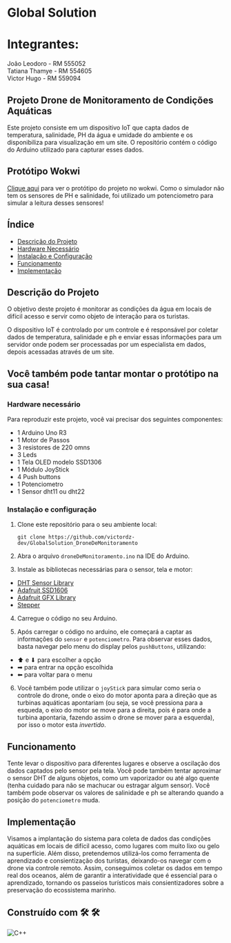 # Global Solution
# Integrantes:
João Leodoro - RM 555052\
Tatiana Thamye - RM 554605\
Victor Hugo - RM 559094
## Projeto Drone de Monitoramento de Condições Aquáticas
Este projeto consiste em um dispositivo IoT que capta dados de temperatura, salinidade, PH da água e umidade do ambiente e os disponibiliza para visualização em um site. O repositório contém o código do Arduino utilizado para capturar esses dados. 

## Protótipo Wokwi
[Clique aqui](https://wokwi.com/projects/399796899242490881) para ver o protótipo do projeto no wokwi. Como o simulador não tem os sensores de PH e salinidade, foi utilizado um potenciometro para simular a leitura desses sensores!


## Índice

- [Descrição do Projeto](#descrição-do-projeto)
- [Hardware Necessário](#hardware-necessário)
- [Instalação e Configuração](#instalação-e-configuração)
- [Funcionamento](#funcionamento)
- [Implementação](#implementação)

## Descrição do Projeto

O objetivo deste projeto é monitorar as condições da água em locais de difícil acesso e servir como objeto de interação para os turistas.

O dispositivo IoT é controlado por um controle e é responsável por coletar dados de temperatura, salinidade e ph e enviar essas informações para um servidor onde podem ser processadas por um especialista em dados, depois acessadas através de um site.

## Você também pode tantar montar o protótipo na sua casa!
### Hardware necessário

Para reproduzir este projeto, você vai precisar dos seguintes componentes:
- 1 Arduino Uno R3
- 1 Motor de Passos
- 3 resistores de 220 omns
- 3 Leds
- 1 Tela OLED modelo SSD1306
- 1 Módulo JoyStick
- 4 Push buttons
- 1 Potenciometro
- 1 Sensor dht11 ou dht22

### Instalação e configuração

1. Clone este repositório para o seu ambiente local:
    ```
    git clone https://github.com/victordz-dev/GlobalSolution_DroneDeMonitoramento
    ```

2. Abra o arquivo `droneDeMonitoramento.ino` na IDE do Arduino.

3. Instale as bibliotecas necessárias para o sensor, tela e motor:
- [DHT Sensor Library](https://downloads.arduino.cc/libraries/github.com/adafruit/DHT_sensor_library-1.4.6.zip)
- [Adafruit SSD1606](https://downloads.arduino.cc/libraries/github.com/adafruit/Adafruit_SSD1306-2.5.10.zip)
- [Adafruit GFX Library](https://downloads.arduino.cc/libraries/github.com/adafruit/Adafruit_GFX_Library-1.11.9.zip)
- [Stepper](https://downloads.arduino.cc/libraries/github.com/arduino-libraries/Stepper-1.1.3.zip?_gl=1*1023usy*_ga*MzQ2NTUyNTY1LjE3MTc1NDE2NDU.*_ga_NEXN8H46L5*MTcxNzc3OTA2NC4zLjAuMTcxNzc3OTA2OC4wLjAuMzM5NTQ1NjU1*_fplc*enI1VjJTSDB5JTJCd01qNDJWSWlxN3drOW5xTmZYVzdjNDlrNWlLRkxucWtGJTJGYTVvZXFLMXhhTmFYbjg2QkxRNGtSb1JKblhnQjRTaFBETFdWdnB2MXBhRG1nM09JMyUyRmdHYUl6bVYzeE5CRDNZbjRtMFptJTJGTEdRWU5BNyUyQnJnQSUzRCUzRA..)

4. Carregue o código no seu Arduino.

5. Após carregar o código no arduino, ele começará a captar as informações do `sensor` e `potenciometro`. Para observar esses dados, basta navegar pelo menu do display pelos `pushButtons`, utilizando:
- ⬆ e ⬇ para escolher a opção
- ➡ para entrar na opção escolhida
- ⬅ para voltar para o menu

6. Você também pode utilizar o `joyStick` para simular como seria o controle do drone, onde o eixo do motor aponta para a direção que as turbinas aquáticas apontariam (ou seja, se você pressiona para a esqueda, o eixo do motor se move para a direita, pois é para onde a turbina apontaria, fazendo assim o drone se mover para a esquerda), por isso o motor esta *invertido*.

## Funcionamento
Tente levar o dispositivo para diferentes lugares  e observe a oscilação dos dados captados pelo sensor pela tela.
Você pode também tentar aproximar o sensor DHT de alguns objetos, como um vaporizador ou até algo quente (tenha cuidado para não se machucar ou estragar algum sensor). Você também pode observar os valores de salinidade e ph se alterando quando a posição do `potenciometro` muda.

## Implementação

Visamos a implantação do sistema para coleta de dados das condições aquáticas em locais de difícil acesso, como lugares com muito lixo ou gelo na superfície. Além disso, pretendemos utilizá-los como ferramenta de aprendizado e consientização dos turístas, deixando-os navegar com o drone via controle remoto. Assim, conseguimos coletar os dados em tempo real dos oceanos, além de garantir a interatividade que é essencial para o aprendizado, tornando os passeios turísticos mais consientizadores sobre a preservação do ecossistema marinho.

## Construído com  🛠️  🛠️ 


![C++](https://img.shields.io/badge/C%2B%2B-00599C?style=for-the-badge&logo=c%2B%2B&color=000)
